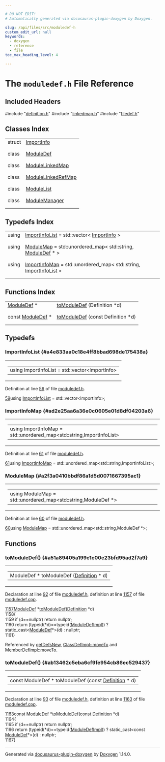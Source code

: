 ```yaml
---

# DO NOT EDIT!
# Automatically generated via docusaurus-plugin-doxygen by Doxygen.

slug: /api/files/src/moduledef-h
custom_edit_url: null
keywords:
  - doxygen
  - reference
  - file
toc_max_heading_level: 4

---
```


<div class="doxyPage">

# The `moduledef.h` File Reference



## Included Headers

<div class="doxyIncludesList">#include "<a href="/web-doxygen/docs/api/files/src/definition-h">definition.h</a>"
#include "<a href="/web-doxygen/docs/api/files/src/linkedmap-h">linkedmap.h</a>"
#include "<a href="/web-doxygen/docs/api/files/src/filedef-h">filedef.h</a>"
</div>

## Classes Index

<table class="doxyMembersIndex">

<tr class="doxyMemberIndexItem">
<td class="doxyMemberIndexItemType" align="left" valign="top">struct</td>
<td class="doxyMemberIndexItemName" align="left" valign="top"><a href="/web-doxygen/docs/api/structs/importinfo">ImportInfo</a></td>
</tr>
<tr class="doxyMemberIndexDescription">
<td class="doxyMemberIndexDescriptionLeft"></td>
<td class="doxyMemberIndexDescriptionRight">
</td>
</tr>
<tr class="doxyMemberIndexSeparator">
<td class="doxyMemberIndexSeparator" colspan="2"></td>
</tr>

<tr class="doxyMemberIndexItem">
<td class="doxyMemberIndexItemType" align="left" valign="top">class</td>
<td class="doxyMemberIndexItemName" align="left" valign="top"><a href="/web-doxygen/docs/api/classes/moduledef">ModuleDef</a></td>
</tr>
<tr class="doxyMemberIndexDescription">
<td class="doxyMemberIndexDescriptionLeft"></td>
<td class="doxyMemberIndexDescriptionRight">
</td>
</tr>
<tr class="doxyMemberIndexSeparator">
<td class="doxyMemberIndexSeparator" colspan="2"></td>
</tr>

<tr class="doxyMemberIndexItem">
<td class="doxyMemberIndexItemType" align="left" valign="top">class</td>
<td class="doxyMemberIndexItemName" align="left" valign="top"><a href="/web-doxygen/docs/api/classes/modulelinkedmap">ModuleLinkedMap</a></td>
</tr>
<tr class="doxyMemberIndexDescription">
<td class="doxyMemberIndexDescriptionLeft"></td>
<td class="doxyMemberIndexDescriptionRight">
</td>
</tr>
<tr class="doxyMemberIndexSeparator">
<td class="doxyMemberIndexSeparator" colspan="2"></td>
</tr>

<tr class="doxyMemberIndexItem">
<td class="doxyMemberIndexItemType" align="left" valign="top">class</td>
<td class="doxyMemberIndexItemName" align="left" valign="top"><a href="/web-doxygen/docs/api/classes/modulelinkedrefmap">ModuleLinkedRefMap</a></td>
</tr>
<tr class="doxyMemberIndexDescription">
<td class="doxyMemberIndexDescriptionLeft"></td>
<td class="doxyMemberIndexDescriptionRight">
</td>
</tr>
<tr class="doxyMemberIndexSeparator">
<td class="doxyMemberIndexSeparator" colspan="2"></td>
</tr>

<tr class="doxyMemberIndexItem">
<td class="doxyMemberIndexItemType" align="left" valign="top">class</td>
<td class="doxyMemberIndexItemName" align="left" valign="top"><a href="/web-doxygen/docs/api/classes/modulelist">ModuleList</a></td>
</tr>
<tr class="doxyMemberIndexDescription">
<td class="doxyMemberIndexDescriptionLeft"></td>
<td class="doxyMemberIndexDescriptionRight">
</td>
</tr>
<tr class="doxyMemberIndexSeparator">
<td class="doxyMemberIndexSeparator" colspan="2"></td>
</tr>

<tr class="doxyMemberIndexItem">
<td class="doxyMemberIndexItemType" align="left" valign="top">class</td>
<td class="doxyMemberIndexItemName" align="left" valign="top"><a href="/web-doxygen/docs/api/classes/modulemanager">ModuleManager</a></td>
</tr>
<tr class="doxyMemberIndexDescription">
<td class="doxyMemberIndexDescriptionLeft"></td>
<td class="doxyMemberIndexDescriptionRight">
</td>
</tr>
<tr class="doxyMemberIndexSeparator">
<td class="doxyMemberIndexSeparator" colspan="2"></td>
</tr>

</table>

## Typedefs Index

<table class="doxyMembersIndex">

<tr class="doxyMemberIndexItem">
<td class="doxyMemberIndexItemType" align="left" valign="top">using</td>
<td class="doxyMemberIndexItemName" align="left" valign="top"><a href="#a4e833aa0c18e4ff8bbad698de175438a">ImportInfoList</a> = std::vector&lt; <a href="/web-doxygen/docs/api/structs/importinfo">ImportInfo</a> &gt;</td>
</tr>
<tr class="doxyMemberIndexDescription">
<td class="doxyMemberIndexDescriptionLeft"></td>
<td class="doxyMemberIndexDescriptionRight">
</td>
</tr>
<tr class="doxyMemberIndexSeparator">
<td class="doxyMemberIndexSeparator" colspan="2"></td>
</tr>

<tr class="doxyMemberIndexItem">
<td class="doxyMemberIndexItemType" align="left" valign="top">using</td>
<td class="doxyMemberIndexItemName" align="left" valign="top"><a href="#a2f3a0410bbdf86a1d5d0071667395ac1">ModuleMap</a> = std::unordered_map&lt; std::string, <a href="/web-doxygen/docs/api/classes/moduledef">ModuleDef</a> * &gt;</td>
</tr>
<tr class="doxyMemberIndexDescription">
<td class="doxyMemberIndexDescriptionLeft"></td>
<td class="doxyMemberIndexDescriptionRight">
</td>
</tr>
<tr class="doxyMemberIndexSeparator">
<td class="doxyMemberIndexSeparator" colspan="2"></td>
</tr>

<tr class="doxyMemberIndexItem">
<td class="doxyMemberIndexItemType" align="left" valign="top">using</td>
<td class="doxyMemberIndexItemName" align="left" valign="top"><a href="#ad2e25aa6a36e0c0605e01d8df04203a6">ImportInfoMap</a> = std::unordered_map&lt; std::string, <a href="#a4e833aa0c18e4ff8bbad698de175438a">ImportInfoList</a> &gt;</td>
</tr>
<tr class="doxyMemberIndexDescription">
<td class="doxyMemberIndexDescriptionLeft"></td>
<td class="doxyMemberIndexDescriptionRight">
</td>
</tr>
<tr class="doxyMemberIndexSeparator">
<td class="doxyMemberIndexSeparator" colspan="2"></td>
</tr>

</table>

## Functions Index

<table class="doxyMembersIndex">

<tr class="doxyMemberIndexItem">
<td class="doxyMemberIndexItemType" align="left" valign="top"><a href="/web-doxygen/docs/api/classes/moduledef">ModuleDef</a> *</td>
<td class="doxyMemberIndexItemName" align="left" valign="top"><a href="#a51a89405a199c1c00e23bfd95ad2f7a9">toModuleDef</a> (Definition *d)</td>
</tr>
<tr class="doxyMemberIndexDescription">
<td class="doxyMemberIndexDescriptionLeft"></td>
<td class="doxyMemberIndexDescriptionRight">
</td>
</tr>
<tr class="doxyMemberIndexSeparator">
<td class="doxyMemberIndexSeparator" colspan="2"></td>
</tr>

<tr class="doxyMemberIndexItem">
<td class="doxyMemberIndexItemType" align="left" valign="top">const <a href="/web-doxygen/docs/api/classes/moduledef">ModuleDef</a> *</td>
<td class="doxyMemberIndexItemName" align="left" valign="top"><a href="#ab13462c5eba6cf9fe954cb86ec529437">toModuleDef</a> (const Definition *d)</td>
</tr>
<tr class="doxyMemberIndexDescription">
<td class="doxyMemberIndexDescriptionLeft"></td>
<td class="doxyMemberIndexDescriptionRight">
</td>
</tr>
<tr class="doxyMemberIndexSeparator">
<td class="doxyMemberIndexSeparator" colspan="2"></td>
</tr>

</table>


<div class="doxySectionDef">

## Typedefs

### ImportInfoList {#a4e833aa0c18e4ff8bbad698de175438a}

<div class="doxyMemberItem">
<div class="doxyMemberProto">
<table class="doxyMemberLabels">
<tr class="doxyMemberLabels">
<td class="doxyMemberLabelsLeft">
<table class="doxyMemberName">
<tr>
<td class="doxyMemberName">using ImportInfoList =  std::vector&lt;ImportInfo&gt;</td>
</tr>
</table>
</td>
</tr>
</table>
</div>
<div class="doxyMemberDoc">


<p>Definition at line <a href="#l00059">59</a> of file <a href="/web-doxygen/docs/api/files/src/moduledef-h">moduledef.h</a>.</p>

<div class="doxyProgramListing">

<div class="doxyCodeLine"><span class="doxyLineNumber"><a href="#a4e833aa0c18e4ff8bbad698de175438a">59</a></span><span class="doxyLineContent"><span class="doxyHighlightKeyword">using </span><span class="doxyHighlight"><a href="#a4e833aa0c18e4ff8bbad698de175438a">ImportInfoList</a> = std::vector&lt;ImportInfo&gt;;</span></span></div>

</div>

</div>
</div>

### ImportInfoMap {#ad2e25aa6a36e0c0605e01d8df04203a6}

<div class="doxyMemberItem">
<div class="doxyMemberProto">
<table class="doxyMemberLabels">
<tr class="doxyMemberLabels">
<td class="doxyMemberLabelsLeft">
<table class="doxyMemberName">
<tr>
<td class="doxyMemberName">using ImportInfoMap =  std::unordered_map&lt;std::string,ImportInfoList&gt;</td>
</tr>
</table>
</td>
</tr>
</table>
</div>
<div class="doxyMemberDoc">


<p>Definition at line <a href="#l00061">61</a> of file <a href="/web-doxygen/docs/api/files/src/moduledef-h">moduledef.h</a>.</p>

<div class="doxyProgramListing">

<div class="doxyCodeLine"><span class="doxyLineNumber"><a href="#ad2e25aa6a36e0c0605e01d8df04203a6">61</a></span><span class="doxyLineContent"><span class="doxyHighlightKeyword">using </span><span class="doxyHighlight"><a href="#ad2e25aa6a36e0c0605e01d8df04203a6">ImportInfoMap</a> = std::unordered_map&lt;std::string,ImportInfoList&gt;;</span></span></div>

</div>

</div>
</div>

### ModuleMap {#a2f3a0410bbdf86a1d5d0071667395ac1}

<div class="doxyMemberItem">
<div class="doxyMemberProto">
<table class="doxyMemberLabels">
<tr class="doxyMemberLabels">
<td class="doxyMemberLabelsLeft">
<table class="doxyMemberName">
<tr>
<td class="doxyMemberName">using ModuleMap =  std::unordered_map&lt;std::string,ModuleDef *&gt;</td>
</tr>
</table>
</td>
</tr>
</table>
</div>
<div class="doxyMemberDoc">


<p>Definition at line <a href="#l00060">60</a> of file <a href="/web-doxygen/docs/api/files/src/moduledef-h">moduledef.h</a>.</p>

<div class="doxyProgramListing">

<div class="doxyCodeLine"><span class="doxyLineNumber"><a href="#a2f3a0410bbdf86a1d5d0071667395ac1">60</a></span><span class="doxyLineContent"><span class="doxyHighlightKeyword">using </span><span class="doxyHighlight"><a href="#a2f3a0410bbdf86a1d5d0071667395ac1">ModuleMap</a> = std::unordered_map&lt;std::string,ModuleDef *&gt;;</span></span></div>

</div>

</div>
</div>

</div>

<div class="doxySectionDef">

## Functions

### toModuleDef() {#a51a89405a199c1c00e23bfd95ad2f7a9}

<div class="doxyMemberItem">
<div class="doxyMemberProto">
<table class="doxyMemberLabels">
<tr class="doxyMemberLabels">
<td class="doxyMemberLabelsLeft">
<table class="doxyMemberName">
<tr>
<td class="doxyMemberName">ModuleDef * toModuleDef (<a href="/web-doxygen/docs/api/classes/definition">Definition</a> * d)</td>
</tr>
</table>
</td>
</tr>
</table>
</div>
<div class="doxyMemberDoc">


<p>Declaration at line <a href="#l00092">92</a> of file <a href="/web-doxygen/docs/api/files/src/moduledef-h">moduledef.h</a>, definition at line <a href="/web-doxygen/docs/api/files/src/moduledef-cpp/#l01157">1157</a> of file <a href="/web-doxygen/docs/api/files/src/moduledef-cpp">moduledef.cpp</a>.</p>

<div class="doxyProgramListing">

<div class="doxyCodeLine"><span class="doxyLineNumber"><a href="/web-doxygen/docs/api/files/src/moduledef-cpp/#a51a89405a199c1c00e23bfd95ad2f7a9">1157</a></span><span class="doxyLineContent"><span class="doxyHighlight"><a href="/web-doxygen/docs/api/classes/moduledef">ModuleDef</a> *<a href="/web-doxygen/docs/api/files/src/moduledef-cpp/#a51a89405a199c1c00e23bfd95ad2f7a9">toModuleDef</a>(<a href="/web-doxygen/docs/api/classes/definition">Definition</a> *d)</span></span></div>
<div class="doxyCodeLine"><span class="doxyLineNumber">1158</span><span class="doxyLineContent"><span class="doxyHighlight">{</span></span></div>
<div class="doxyCodeLine"><span class="doxyLineNumber">1159</span><span class="doxyLineContent"><span class="doxyHighlight">  </span><span class="doxyHighlightKeywordFlow">if</span><span class="doxyHighlight"> (d==</span><span class="doxyHighlightKeyword">nullptr</span><span class="doxyHighlight">) </span><span class="doxyHighlightKeywordFlow">return</span><span class="doxyHighlight"> </span><span class="doxyHighlightKeyword">nullptr</span><span class="doxyHighlight">;</span></span></div>
<div class="doxyCodeLine"><span class="doxyLineNumber">1160</span><span class="doxyLineContent"><span class="doxyHighlight">  </span><span class="doxyHighlightKeywordFlow">return</span><span class="doxyHighlight"> (</span><span class="doxyHighlightKeyword">typeid</span><span class="doxyHighlight">(*d)==</span><span class="doxyHighlightKeyword">typeid</span><span class="doxyHighlight">(<a href="/web-doxygen/docs/api/classes/moduledefimpl">ModuleDefImpl</a>)) ? </span><span class="doxyHighlightKeyword">static_cast&lt;</span><span class="doxyHighlight"><a href="/web-doxygen/docs/api/classes/moduledef">ModuleDef</a>*</span><span class="doxyHighlightKeyword">&gt;</span><span class="doxyHighlight">(d) : </span><span class="doxyHighlightKeyword">nullptr</span><span class="doxyHighlight">;</span></span></div>
<div class="doxyCodeLine"><span class="doxyLineNumber">1161</span><span class="doxyLineContent"><span class="doxyHighlight">}</span></span></div>

</div>


Referenced by <a href="/web-doxygen/docs/api/files/src/util-cpp/#a92aa0c495ca4eb835bb914dbb5fefa35">getDefsNew</a>, <a href="/web-doxygen/docs/api/classes/classdefimpl/#a31ba3cfbe898329d92215b8314227b0d">ClassDefImpl::moveTo</a> and <a href="/web-doxygen/docs/api/classes/memberdefimpl/#a263db4e9ffc625509018045b0345b31c">MemberDefImpl::moveTo</a>.
</div>
</div>

### toModuleDef() {#ab13462c5eba6cf9fe954cb86ec529437}

<div class="doxyMemberItem">
<div class="doxyMemberProto">
<table class="doxyMemberLabels">
<tr class="doxyMemberLabels">
<td class="doxyMemberLabelsLeft">
<table class="doxyMemberName">
<tr>
<td class="doxyMemberName">const ModuleDef * toModuleDef (const <a href="/web-doxygen/docs/api/classes/definition">Definition</a> * d)</td>
</tr>
</table>
</td>
</tr>
</table>
</div>
<div class="doxyMemberDoc">


<p>Declaration at line <a href="#l00093">93</a> of file <a href="/web-doxygen/docs/api/files/src/moduledef-h">moduledef.h</a>, definition at line <a href="/web-doxygen/docs/api/files/src/moduledef-cpp/#l01163">1163</a> of file <a href="/web-doxygen/docs/api/files/src/moduledef-cpp">moduledef.cpp</a>.</p>

<div class="doxyProgramListing">

<div class="doxyCodeLine"><span class="doxyLineNumber"><a href="/web-doxygen/docs/api/files/src/moduledef-cpp/#ab13462c5eba6cf9fe954cb86ec529437">1163</a></span><span class="doxyLineContent"><span class="doxyHighlightKeyword">const</span><span class="doxyHighlight"> <a href="/web-doxygen/docs/api/classes/moduledef">ModuleDef</a> *<a href="/web-doxygen/docs/api/files/src/moduledef-cpp/#a51a89405a199c1c00e23bfd95ad2f7a9">toModuleDef</a>(</span><span class="doxyHighlightKeyword">const</span><span class="doxyHighlight"> <a href="/web-doxygen/docs/api/classes/definition">Definition</a> *d)</span></span></div>
<div class="doxyCodeLine"><span class="doxyLineNumber">1164</span><span class="doxyLineContent"><span class="doxyHighlight">{</span></span></div>
<div class="doxyCodeLine"><span class="doxyLineNumber">1165</span><span class="doxyLineContent"><span class="doxyHighlight">  </span><span class="doxyHighlightKeywordFlow">if</span><span class="doxyHighlight"> (d==</span><span class="doxyHighlightKeyword">nullptr</span><span class="doxyHighlight">) </span><span class="doxyHighlightKeywordFlow">return</span><span class="doxyHighlight"> </span><span class="doxyHighlightKeyword">nullptr</span><span class="doxyHighlight">;</span></span></div>
<div class="doxyCodeLine"><span class="doxyLineNumber">1166</span><span class="doxyLineContent"><span class="doxyHighlight">  </span><span class="doxyHighlightKeywordFlow">return</span><span class="doxyHighlight"> (</span><span class="doxyHighlightKeyword">typeid</span><span class="doxyHighlight">(*d)==</span><span class="doxyHighlightKeyword">typeid</span><span class="doxyHighlight">(<a href="/web-doxygen/docs/api/classes/moduledefimpl">ModuleDefImpl</a>)) ? </span><span class="doxyHighlightKeyword">static_cast&lt;</span><span class="doxyHighlightKeyword">const </span><span class="doxyHighlight"><a href="/web-doxygen/docs/api/classes/moduledef">ModuleDef</a>*</span><span class="doxyHighlightKeyword">&gt;</span><span class="doxyHighlight">(d) : </span><span class="doxyHighlightKeyword">nullptr</span><span class="doxyHighlight">;</span></span></div>
<div class="doxyCodeLine"><span class="doxyLineNumber">1167</span><span class="doxyLineContent"><span class="doxyHighlight">}</span></span></div>

</div>

</div>
</div>

</div>

<hr/>

<p class="doxyGeneratedBy">Generated via <a href="https://github.com/xpack/docusaurus-plugin-doxygen">docusaurus-plugin-doxygen</a> by <a href="https://www.doxygen.nl">Doxygen</a> 1.14.0.</p>

</div>
